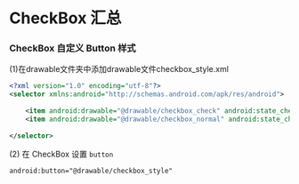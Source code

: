CheckBox 汇总
===========

### CheckBox 自定义 Button 样式

(1)在drawable文件夹中添加drawable文件checkbox_style.xml

```xml
<?xml version="1.0" encoding="utf-8"?>
<selector xmlns:android="http://schemas.android.com/apk/res/android">
 
    <item android:drawable="@drawable/checkbox_check" android:state_checked="true"/>
    <item android:drawable="@drawable/checkbox_normal" android:state_checked="false"/>
 
</selector>
```

(2) 在 CheckBox 设置 `button`

```xml
android:button="@drawable/checkbox_style"
```